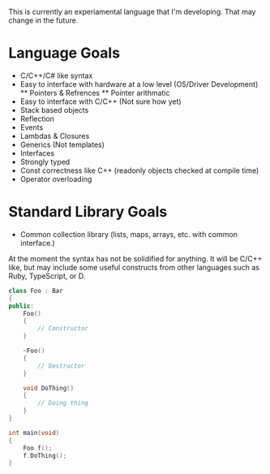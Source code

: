 This is currently an experiamental language that I'm developing.  That may change in the future.

# Language Goals
* C/C++/C# like syntax
* Easy to interface with hardware at a low level (OS/Driver Development)
** Pointers & Refrences
** Pointer arithmatic
* Easy to interface with C/C++ (Not sure how yet)
* Stack based objects
* Reflection
* Events
* Lambdas & Closures
* Generics (Not templates)
* Interfaces
* Strongly typed
* Const correctness like C++ (readonly objects checked at compile time)
* Operator overloading

# Standard Library Goals
* Common collection library (lists, maps, arrays, etc. with common interface.)

At the moment the syntax has not be solidified for anything.  It will be C/C++ like, but may include
some useful constructs from other languages such as Ruby, TypeScript, or D.

```c++
class Foo : Bar
{
public:
	Foo()
	{
		// Constructor
	}

	~Foo()
	{
		// Destructor
	}

	void DoThing()
	{
		// Doing thing
	}
}

int main(void)
{
	Foo f();
	f.DoThing();
}
```
